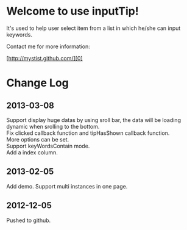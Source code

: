 # Welcome to use inputTip!  

It's used to help user select item from a list in which he/she can input keywords.  

Contact me for more information:  

[http://mystist.github.com/][0]  

[0]: http://mystist.github.com/


# Change Log

## 2013-03-08  
Support display huge datas by using sroll bar, the data will be loading dynamic when srolling to the bottom.  
Fix clicked callback function and tipHasShown callback function.  
More options can be set.  
Support keyWordsContain mode.  
Add a index column.  

## 2013-02-05  
Add demo.
Support multi instances in one page.

## 2012-12-05  
Pushed to github.








